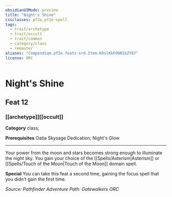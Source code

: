 ```yaml
---
obsidianUIMode: preview
title: "Night's Shine"
cssclasses: pf2e,pf2e-spell
tags:
  - trait/archetype
  - trait/occult
  - trait/common
  - category/class
  - remaster
aliases: "Compendium.pf2e.feats-srd.Item.KOslKkFO9N1kZY87"
license: ORC
---
```

# Night's Shine
## Feat 12
### [[archetype]][[occult]]

**Category** class; 



**Prerequisites** Oatia Skysage Dedication; Night's Glow
* * *
Your power from the moon and stars becomes strong enough to illuminate the night sky. You gain your choice of the [[Spells/Asterism|Asterism]] or [[Spells/Touch of the Moon|Touch of the Moon]] domain spell.

**Special** You can take this feat a second time, gaining the focus spell that you didn't gain the first time.

*Source: Pathfinder Adventure Path: Gatewalkers*
*ORC*